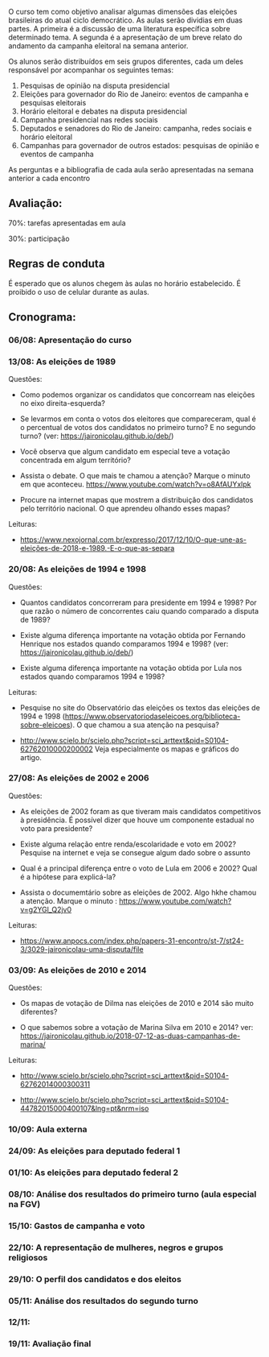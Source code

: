 O curso tem como objetivo analisar algumas dimensões das eleições brasileiras do atual ciclo democrático. As aulas serão dividias em duas partes. A primeira é a discussão de uma literatura específica sobre determinado tema. A segunda é a apresentação de um breve relato do andamento da campanha eleitoral na semana anterior. 

Os alunos serão distribuídos em seis grupos diferentes, cada um deles responsável por acompanhar os seguintes temas:

1. Pesquisas de opinião na disputa presidencial
2. Eleições para governador do Rio de Janeiro: eventos de campanha e pesquisas eleitorais
3. Horário eleitoral e debates na disputa presidencial
4. Campanha presidencial nas redes sociais
5. Deputados e senadores do Rio de Janeiro: campanha, redes sociais e horário eleitoral
6. Campanhas para governador de outros estados: pesquisas de opinião e eventos de campanha

As perguntas e a bibliografia de cada aula serão apresentadas na semana anterior a cada encontro

## Avaliação:
70%: tarefas apresentadas em aula

30%: participação

## Regras de conduta
É esperado que os alunos chegem às aulas no horário estabelecido.  É proibido o uso de celular durante as aulas.

## Cronograma:

### 06/08: Apresentação do curso

### 13/08: As eleições de 1989

Questões: 
- Como podemos organizar os candidatos que concorream nas eleições no eixo direita-esquerda?

- Se levarmos em conta o votos dos eleitores que compareceram, qual é o percentual de votos dos candidatos no primeiro turno? E no segundo turno? (ver: https://jaironicolau.github.io/deb/)

- Você observa que algum candidato em especial teve a votação concentrada em algum território?  

- Assista o debate. O que mais te chamou a atenção? Marque o minuto em que aconteceu. https://www.youtube.com/watch?v=o8AfAUYxIpk

- Procure na internet mapas que mostrem a distribuição dos candidatos pelo território nacional. O que aprendeu olhando esses mapas? 

Leituras: 
- https://www.nexojornal.com.br/expresso/2017/12/10/O-que-une-as-eleições-de-2018-e-1989.-E-o-que-as-separa

### 20/08: As eleições de 1994 e 1998

Questões:

- Quantos candidatos concorreram para presidente em 1994 e 1998? Por que razão o número de concorrentes caiu quando comparado a disputa de 1989?

- Existe alguma diferença importante na votação obtida por Fernando Henrique nos estados quando comparamos 1994 e 1998?  (ver: https://jaironicolau.github.io/deb/)

- Existe alguma diferença importante na votação obtida por Lula nos estados quando comparamos 1994 e 1998?

Leituras: 

- Pesquise no site do Observatório das eleições os textos das eleições de 1994 e 1998 (https://www.observatoriodaseleicoes.org/biblioteca-sobre-eleicoes). O que chamou a sua atenção na pesquisa?

- http://www.scielo.br/scielo.php?script=sci_arttext&pid=S0104-62762010000200002 Veja especialmente os mapas e gráficos do artigo.


### 27/08: As eleições de 2002 e 2006

Questões:

- As eleições de 2002 foram as que tiveram mais candidatos competitivos à presidência. É possível dizer que houve um componente estadual no voto para presidente?

- Existe alguma relação entre renda/escolaridade e voto em 2002? Pesquise na internet e veja se consegue algum dado sobre o assunto

- Qual é a principal diferença entre o voto de Lula em 2006 e 2002? Qual é a hipótese para explicá-la?

- Assista o documemtário sobre as eleições de 2002. Algo hkhe chamou a atenção. Marque o minuto : https://www.youtube.com/watch?v=g2YGl_Q2jv0

Leituras: 

- https://www.anpocs.com/index.php/papers-31-encontro/st-7/st24-3/3029-jaironicolau-uma-disputa/file


### 03/09: As eleições de 2010 e 2014

Questões:

- Os mapas de votação de Dilma nas eleições de 2010 e 2014 são muito diferentes?

- O que sabemos sobre a votação de Marina Silva em 2010 e 2014? ver: https://jaironicolau.github.io/2018-07-12-as-duas-campanhas-de-marina/

Leituras: 

- http://www.scielo.br/scielo.php?script=sci_arttext&pid=S0104-62762014000300311

- http://www.scielo.br/scielo.php?script=sci_arttext&pid=S0104-44782015000400107&lng=pt&nrm=iso

### 10/09: Aula externa

### 24/09: As eleições para deputado federal 1

### 01/10: As eleições para deputado federal 2

### 08/10: Análise dos resultados do primeiro turno (aula especial na FGV)

### 15/10: Gastos de campanha e voto

### 22/10: A representação de mulheres, negros e grupos religiosos

### 29/10: O perfil dos candidatos e dos eleitos

### 05/11: Análise dos resultados do segundo turno

### 12/11: 

### 19/11: Avaliação final







